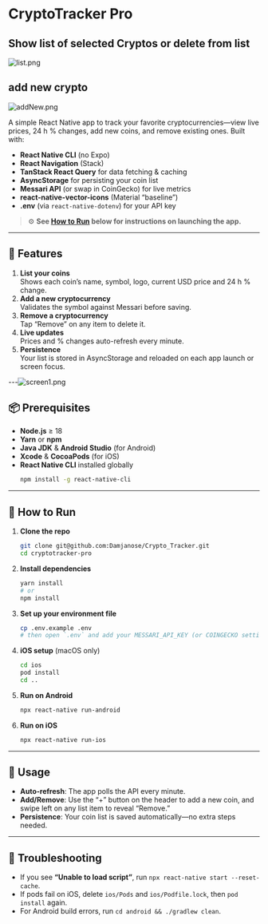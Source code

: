 # CryptoTracker Pro

## Show list of selected Cryptos or delete from list
![list.png](src/assets/images/list.png)
## add new crypto
![addNew.png](src/assets/images/addNew.png)


A simple React Native app to track your favorite cryptocurrencies—view live prices, 24 h % changes, add new coins, and remove existing ones. Built with:
- **React Native CLI** (no Expo)
- **React Navigation** (Stack)
- **TanStack React Query** for data fetching & caching
- **AsyncStorage** for persisting your coin list
- **Messari API** (or swap in CoinGecko) for live metrics
- **react-native-vector-icons** (Material “baseline”)
- **.env** (via `react-native-dotenv`) for your API key

> ⚙️ **See [How to Run](#-how-to-run) below for instructions on launching the app.**

---

## 🚀 Features

1. **List your coins**  
   Shows each coin’s name, symbol, logo, current USD price and 24 h % change.
2. **Add a new cryptocurrency**  
   Validates the symbol against Messari before saving.
3. **Remove a cryptocurrency**  
   Tap “Remove” on any item to delete it.
4. **Live updates**  
   Prices and % changes auto-refresh every minute.
5. **Persistence**  
   Your list is stored in AsyncStorage and reloaded on each app launch or screen focus.

---![screen1.png](../../../Pictures/screen1.png)

## 📦 Prerequisites

- **Node.js** ≥ 18
- **Yarn** or **npm**
- **Java JDK** & **Android Studio** (for Android)
- **Xcode** & **CocoaPods** (for iOS)
- **React Native CLI** installed globally
  ```sh
  npm install -g react-native-cli
  ```

---

## 🚩 How to Run

1. **Clone the repo**
   ```sh
   git clone git@github.com:Damjanose/Crypto_Tracker.git
   cd cryptotracker-pro
   ```  
2. **Install dependencies**
   ```sh
   yarn install
   # or
   npm install
   ```  
3. **Set up your environment file**
   ```sh
   cp .env.example .env
   # then open `.env` and add your MESSARI_API_KEY (or COINGECKO settings)
   ```  
4. **iOS setup** (macOS only)
   ```sh
   cd ios
   pod install
   cd ..
   ```  
5. **Run on Android**
   ```sh
   npx react-native run-android
   ```  
6. **Run on iOS**
   ```sh
   npx react-native run-ios
   ```

---

## 📖 Usage

- **Auto-refresh**: The app polls the API every minute.
- **Add/Remove**: Use the “+” button on the header to add a new coin, and swipe left on any list item to reveal “Remove.”
- **Persistence**: Your coin list is saved automatically—no extra steps needed.

---

## 🔧 Troubleshooting

- If you see **“Unable to load script”**, run `npx react-native start --reset-cache`.
- If pods fail on iOS, delete `ios/Pods` and `ios/Podfile.lock`, then `pod install` again.
- For Android build errors, run `cd android && ./gradlew clean`.

